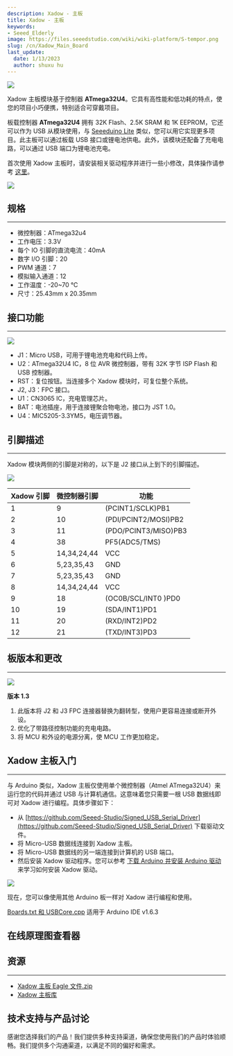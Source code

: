 ```yaml
---
description: Xadow - 主板
title: Xadow - 主板
keywords:
- Seeed_Elderly
image: https://files.seeedstudio.com/wiki/wiki-platform/S-tempor.png
slug: /cn/Xadow_Main_Board
last_update:
  date: 1/13/2023
  author: shuxu hu
---
```


![](https://files.seeedstudio.com/wiki/Xadow_Main_Board/img/Xadow_Main_Board_00V1.jpg)

Xadow 主板模块基于控制器 **ATmega32U4**。它具有高性能和低功耗的特点，使您的项目小巧便携，特别适合可穿戴项目。

板载控制器 **ATmega32U4** 拥有 32K Flash、2.5K SRAM 和 1K EEPROM，它还可以作为 USB 从模块使用，与 [Seeeduino Lite](https://www.seeedstudio.com/seeeduino-lite-p-1487.html?cPath=6_7) 类似，您可以用它实现更多项目。此主板可以通过板载 USB 接口或锂电池供电。此外，该模块还配备了充电电路，可以通过 USB 端口为锂电池充电。

首次使用 Xadow 主板时，请安装相关驱动程序并进行一些小修改，具体操作请参考 [这里](https://www.seeedstudio.com/Xadow-Main-Board-p-1524.html)。

[![](https://files.seeedstudio.com/wiki/Seeed-WiKi/docs/images/300px-Get_One_Now_Banner-ragular.png)](https://www.seeedstudio.com/Xadow-Main-Board-p-1524.html)

## 规格
---
- 微控制器：ATmega32u4
- 工作电压：3.3V
- 每个 IO 引脚的直流电流：40mA
- 数字 I/O 引脚：20
- PWM 通道：7
- 模拟输入通道：12
- 工作温度：-20~70 ℃
- 尺寸：25.43mm x 20.35mm

## 接口功能
---
![](https://files.seeedstudio.com/wiki/Xadow_Main_Board/img/XadowMainBoardScreen.jpg)

- J1：Micro USB，可用于锂电池充电和代码上传。
- U2：ATmega32U4 IC，8 位 AVR 微控制器，带有 32K 字节 ISP Flash 和 USB 控制器。
- RST：复位按钮。当连接多个 Xadow 模块时，可复位整个系统。
- J2, J3：FPC 接口。
- U1：CN3065 IC，充电管理芯片。
- BAT：电池插座，用于连接锂聚合物电池，接口为 JST 1.0。
- U4：MIC5205-3.3YM5，电压调节器。

## 引脚描述
---
Xadow 模块两侧的引脚是对称的，以下是 J2 接口从上到下的引脚描述。

![](https://files.seeedstudio.com/wiki/Xadow_Main_Board/img/Xadow_Pins.jpg)

| Xadow 引脚 | 微控制器引脚 | 功能 |
|---|---|---|
| 1 | 9 | (PCINT1/SCLK)PB1 |
| 2 | 10 | (PDI/PCINT2/MOSI)PB2 |
| 3 | 11 | (PDO/PCINT3/MISO)PB3 |
| 4 | 38 | PF5(ADC5/TMS) |
| 5 | 14,34,24,44 | VCC |
| 6 | 5,23,35,43 | GND |
| 7 | 5,23,35,43 | GND |
| 8 | 14,34,24,44 | VCC |
| 9 | 18 | (OC0B/SCL/INT0 )PD0 |
| 10 | 19 | (SDA/INT1)PD1 |
| 11 | 20 | (RXD/INT2)PD2 |
| 12 | 21 | (TXD/INT3)PD3 |

## 板版本和更改
---
![](https://files.seeedstudio.com/wiki/Xadow_Main_Board/img/Xadow_-_Main_board_v1.3.JPG)

**版本 1.3**
1. 此版本将 J2 和 J3 FPC 连接器替换为翻转型，使用户更容易连接或断开外设。
2. 优化了带路径控制功能的充电电路。
3. 将 MCU 和外设的电源分离，使 MCU 工作更加稳定。

## Xadow 主板入门
---
与 Arduino 类似，Xadow 主板仅使用单个微控制器（Atmel ATmega32U4）来运行您的代码并通过 USB 与计算机通信。这意味着您只需要一根 USB 数据线即可对 Xadow 进行编程。具体步骤如下：
<!-- - 要让 Arduino IDE 支持 Xadow，需要按照一些步骤操作，请参考 [这里]() -->
- 从 [https://github.com/Seeed-Studio/Signed_USB_Serial_Driver](https://github.com/Seeed-Studio/Signed_USB_Serial_Driver) 下载驱动文件。
- 将 Micro-USB 数据线连接到 Xadow 主板。
- 将 Micro-USB 数据线的另一端连接到计算机的 USB 端口。
- 然后安装 Xadow 驱动程序。您可以参考 [下载 Arduino 并安装 Arduino 驱动](https://wiki.seeedstudio.com/cn/Guide_to_use_demos_downloaded_from_Seeed-s_Github/) 来学习如何安装 Xadow 驱动。

![](https://files.seeedstudio.com/wiki/Xadow_Main_Board/img/Xadow_Main_Board_Driver_step4.jpg)

现在，您可以像使用其他 Arduino 板一样对 Xadow 进行编程和使用。

[Boards.txt 和 USBCore.cpp](https://github.com/freespace/Files_For_Seeed_Main_Board) 适用于 Arduino IDE v1.6.3

## 在线原理图查看器

<div className="altium-ecad-viewer" data-project-src="https://files.seeedstudio.com/wiki/Xadow_Main_Board/res/Xadow_Main_Board.zip" style={{borderRadius: '0px 0px 4px 4px', height: 500, borderStyle: 'solid', borderWidth: 1, borderColor: 'rgb(241, 241, 241)', overflow: 'hidden', maxWidth: 1280, maxHeight: 700, boxSizing: 'border-box'}}>
</div>

## 资源
---
- [Xadow 主板 Eagle 文件.zip](https://files.seeedstudio.com/wiki/Xadow_Main_Board/res/Xadow_Main_Board.zip)
- [Xadow 主板库](https://github.com/Seeed-Studio/Xadow_MainBoard)

## 技术支持与产品讨论

感谢您选择我们的产品！我们提供多种支持渠道，确保您使用我们的产品时体验顺畅。我们提供多个沟通渠道，以满足不同的偏好和需求。

<div class="button_tech_support_container">
<a href="https://forum.seeedstudio.com/" class="button_forum"></a> 
<a href="https://www.seeedstudio.com/contacts" class="button_email"></a>
</div>

<div class="button_tech_support_container">
<a href="https://discord.gg/eWkprNDMU7" class="button_discord"></a> 
<a href="https://github.com/Seeed-Studio/wiki-documents/discussions/69" class="button_discussion"></a>
</div>